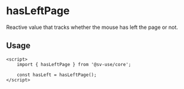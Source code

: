 # hasLeftPage

Reactive value that tracks whether the mouse has left the page or not.

## Usage

```svelte
<script>
	import { hasLeftPage } from '@sv-use/core';

	const hasLeft = hasLeftPage();
</script>
```
